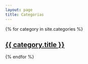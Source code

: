 ```yaml
---
layout: page
title: Categorias
---
```


<div class="categorias">
  {% for category in site.categories %}
    <article class="tutorial">
      <h2><a href="{{ site.baseurl }}{{ category.url }}">{{ category.title }}</a></h2>
    </article>
  {% endfor %}
</div>
